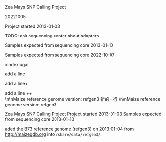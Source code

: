 Zea Mays SNP Calling Project  

20221005  

Project started 2013-01-03  

TODO: ask sequencing center about adapters  

Samples expected from sequencing core 2013-01-10  

Samples expected from sequencing core 2022-10-07  

xindexiugai  

add a line  

add a line+  

add a line ++   
\n\nMaize reference genome version: refgen3
  新的一行
\n\nMaize reference genome version: refgen3




Zea Mays SNP Calling Project
Project started 2013-01-03
Samples expected from sequencing core 2013-01-10








aded the B73 reference genome (refgen3) on 2013-01-04 from
    http://maizegdb.org into `/share/data/refgen3/`.
